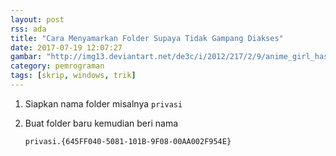 ```yaml
---
layout: post
rss: ada
title: "Cara Menyamarkan Folder Supaya Tidak Gampang Diakses"
date: 2017-07-19 12:07:27
gambar: "http://img13.deviantart.net/de3c/i/2012/217/2/9/anime_girl_has_a_secret_weapon_by_alerkina2-d59xwvj.jpg"
category: pemrograman
tags: [skrip, windows, trik]
---
```


1. Siapkan nama folder misalnya `privasi`
2. Buat folder baru kemudian beri nama 

    ```
    privasi.{645FF040-5081-101B-9F08-00AA002F954E}
    ```